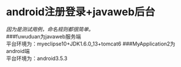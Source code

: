 # android注册登录+javaweb后台  
*因为是测试用例，命名规则都很简单。*  
###fuwuduan为javaweb服务端  
平台环境为：myeclipse10+JDK1.6.0_13+tomcat6
###MyApplication2为android端  
平台环境为：android3.5.3  
